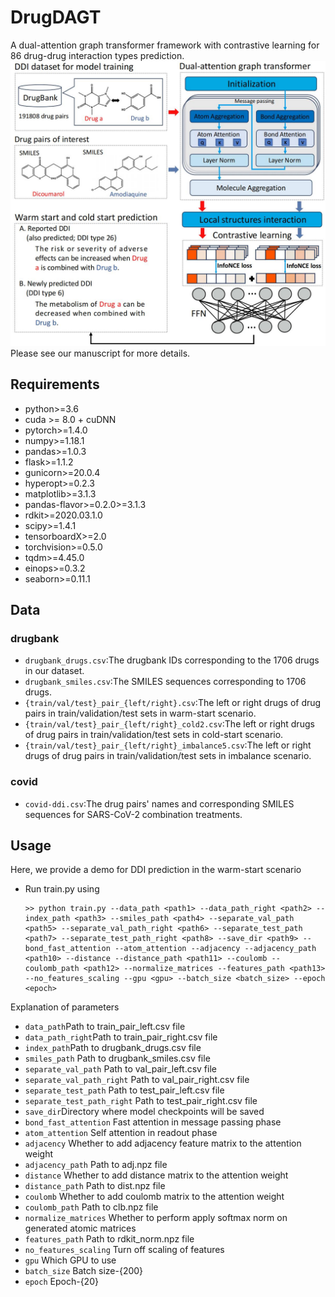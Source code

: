 # DrugDAGT
A dual-attention graph transformer framework with contrastive learning for 86 drug-drug interaction types prediction.<br/>
![image](https://github.com/codejiajia/DrugDAGT/blob/main/model.jpg)
<br/>
Please see our manuscript for more details.<br/>
## Requirements
* python>=3.6<br/>
* cuda >= 8.0 + cuDNN<br/>
* pytorch>=1.4.0<br/>
* numpy>=1.18.1<br/>
* pandas>=1.0.3<br/>
* flask>=1.1.2<br/>
* gunicorn>=20.0.4<br/>
* hyperopt>=0.2.3<br/>
* matplotlib>=3.1.3<br/>
* pandas-flavor>=0.2.0>=3.1.3<br/>
* rdkit>=2020.03.1.0<br/>
* scipy>=1.4.1<br/>
* tensorboardX>=2.0<br/>
* torchvision>=0.5.0<br/>
* tqdm>=4.45.0<br/>
* einops>=0.3.2<br/>
* seaborn>=0.11.1
## Data
### drugbank
* `drugbank_drugs.csv`:The drugbank IDs corresponding to the 1706 drugs in our dataset.<br/>
* `drugbank_smiles.csv`:The SMILES sequences corresponding to 1706 drugs.<br/>
* `{train/val/test}_pair_{left/right}.csv`:The left or right drugs of drug pairs in train/validation/test sets in warm-start scenario.<br/>
* `{train/val/test}_pair_{left/right}_cold2.csv`:The left or right drugs of drug pairs in train/validation/test sets in cold-start scenario.<br/>
* `{train/val/test}_pair_{left/right}_imbalance5.csv`:The left or right drugs of drug pairs in train/validation/test sets in imbalance scenario.
### covid 
* `covid-ddi.csv`:The drug pairs' names and corresponding SMILES sequences for SARS-CoV-2 combination treatments.
## Usage
Here, we provide a demo for DDI prediction in the warm-start scenario <br/>
* Run train.py using 
  ```
  >> python train.py --data_path <path1> --data_path_right <path2> --index_path <path3> --smiles_path <path4> --separate_val_path <path5> --separate_val_path_right <path6> --separate_test_path <path7> --separate_test_path_right <path8> --save_dir <path9> --bond_fast_attention --atom_attention --adjacency --adjacency_path <path10> --distance --distance_path <path11> --coulomb --coulomb_path <path12> --normalize_matrices --features_path <path13> --no_features_scaling --gpu <gpu> --batch_size <batch_size> --epoch <epoch> 
  ```
Explanation of parameters
* `data_path`Path to train_pair_left.csv file
* `data_path_right`Path to train_pair_right.csv file
* `index_path`Path to drugbank_drugs.csv file
* `smiles_path` Path to drugbank_smiles.csv file
* `separate_val_path` Path to val_pair_left.csv file
* `separate_val_path_right` Path to val_pair_right.csv file
* `separate_test_path` Path to test_pair_left.csv file
* `separate_test_path_right` Path to test_pair_right.csv file
* `save_dir`Directory where model checkpoints will be saved
* `bond_fast_attention` Fast attention in message passing phase
* `atom_attention` Self attention in readout phase
* `adjacency` Whether to add adjacency feature matrix to the attention weight
* `adjacency_path` Path to adj.npz file
* `distance` Whether to add distance matrix to the attention weight
* `distance_path` Path to dist.npz file
* `coulomb` Whether to add coulomb matrix to the attention weight
* `coulomb_path` Path to clb.npz file
* `normalize_matrices` Whether to perform apply softmax norm on generated atomic matrices
* `features_path` Path to rdkit_norm.npz file
* `no_features_scaling` Turn off scaling of features
* `gpu` Which GPU to use
* `batch_size` Batch size-{200}
* `epoch` Epoch-{20}
